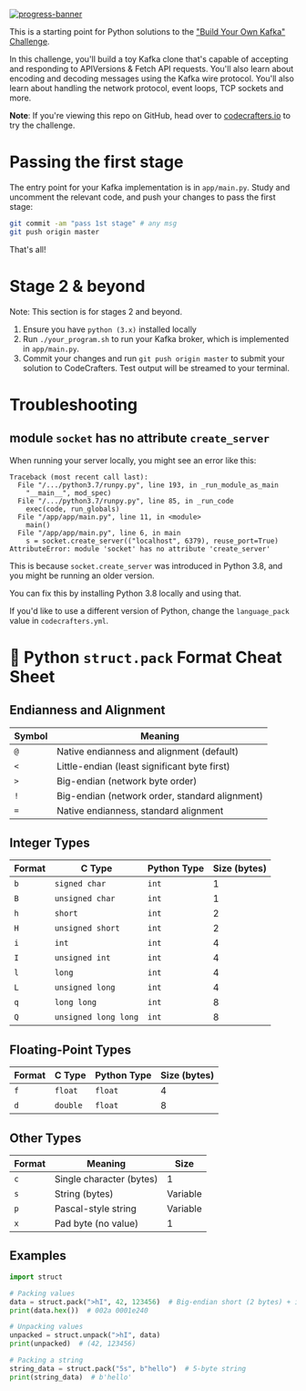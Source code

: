 [![progress-banner](https://backend.codecrafters.io/progress/kafka/82e3bb60-5bac-4bee-b5ad-986f1a7e549f)](https://app.codecrafters.io/users/codecrafters-bot?r=2qF)

This is a starting point for Python solutions to the
["Build Your Own Kafka" Challenge](https://codecrafters.io/challenges/kafka).

In this challenge, you'll build a toy Kafka clone that's capable of accepting
and responding to APIVersions & Fetch API requests. You'll also learn about
encoding and decoding messages using the Kafka wire protocol. You'll also learn
about handling the network protocol, event loops, TCP sockets and more.

**Note**: If you're viewing this repo on GitHub, head over to
[codecrafters.io](https://codecrafters.io) to try the challenge.

# Passing the first stage

The entry point for your Kafka implementation is in `app/main.py`. Study and
uncomment the relevant code, and push your changes to pass the first stage:

```sh
git commit -am "pass 1st stage" # any msg
git push origin master
```

That's all!

# Stage 2 & beyond

Note: This section is for stages 2 and beyond.

1. Ensure you have `python (3.x)` installed locally
1. Run `./your_program.sh` to run your Kafka broker, which is implemented in
   `app/main.py`.
1. Commit your changes and run `git push origin master` to submit your solution
   to CodeCrafters. Test output will be streamed to your terminal.

# Troubleshooting

## module `socket` has no attribute `create_server`

When running your server locally, you might see an error like this:

```
Traceback (most recent call last):
  File "/.../python3.7/runpy.py", line 193, in _run_module_as_main
    "__main__", mod_spec)
  File "/.../python3.7/runpy.py", line 85, in _run_code
    exec(code, run_globals)
  File "/app/app/main.py", line 11, in <module>
    main()
  File "/app/app/main.py", line 6, in main
    s = socket.create_server(("localhost", 6379), reuse_port=True)
AttributeError: module 'socket' has no attribute 'create_server'
```

This is because `socket.create_server` was introduced in Python 3.8, and you
might be running an older version.

You can fix this by installing Python 3.8 locally and using that.

If you'd like to use a different version of Python, change the `language_pack`
value in `codecrafters.yml`.

# 📌 Python `struct.pack` Format Cheat Sheet

## **Endianness and Alignment**
| Symbol | Meaning |
|--------|---------|
| `@` | Native endianness and alignment (default) |
| `<` | Little-endian (least significant byte first) |
| `>` | Big-endian (network byte order) |
| `!` | Big-endian (network order, standard alignment) |
| `=` | Native endianness, standard alignment |

## **Integer Types**
| Format | C Type | Python Type | Size (bytes) |
|--------|--------|------------|-------------|
| `b` | `signed char` | `int` | 1 |
| `B` | `unsigned char` | `int` | 1 |
| `h` | `short` | `int` | 2 |
| `H` | `unsigned short` | `int` | 2 |
| `i` | `int` | `int` | 4 |
| `I` | `unsigned int` | `int` | 4 |
| `l` | `long` | `int` | 4 |
| `L` | `unsigned long` | `int` | 4 |
| `q` | `long long` | `int` | 8 |
| `Q` | `unsigned long long` | `int` | 8 |

## **Floating-Point Types**
| Format | C Type | Python Type | Size (bytes) |
|--------|--------|------------|-------------|
| `f` | `float` | `float` | 4 |
| `d` | `double` | `float` | 8 |

## **Other Types**
| Format | Meaning | Size |
|--------|---------|------|
| `c` | Single character (bytes) | 1 |
| `s` | String (bytes) | Variable |
| `p` | Pascal-style string | Variable |
| `x` | Pad byte (no value) | 1 |

## **Examples**
```python
import struct

# Packing values
data = struct.pack(">hI", 42, 123456)  # Big-endian short (2 bytes) + int (4 bytes)
print(data.hex())  # 002a 0001e240

# Unpacking values
unpacked = struct.unpack(">hI", data)
print(unpacked)  # (42, 123456)

# Packing a string
string_data = struct.pack("5s", b"hello")  # 5-byte string
print(string_data)  # b'hello'

